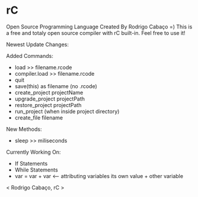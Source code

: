 # rC

Open Source Programming Language Created By Rodrigo Cabaço =) This is a free and totaly open source compiler with rC built-in. Feel free to use it!


Newest Update Changes:

Added Commands:
- load >> filename.rcode
- compiler.load >> filename.rcode
- quit
- save(this) as filename (no .rcode)
- create_project projectName
- upgrade_project projectPath
- restore_project projectPath
- run_project (when inside project directory)
- create_file filename


New Methods:

- sleep >> miliseconds

Currently Working On:

- If Statements
- While Statements
- var = var + var <-- attributing variables its own value + other variable


< Rodrigo Cabaço, rC >

